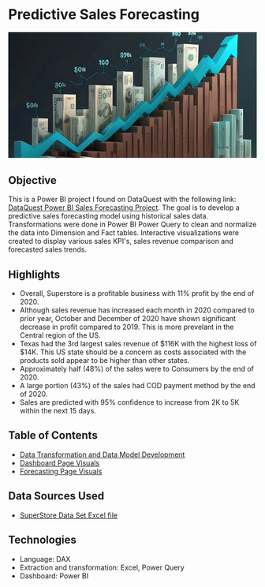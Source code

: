 # Predictive Sales Forecasting

![Sales Profit Trend Chart](https://github.com/danvuk567/Predictive-Sales-Forecasting/blob/main/images/sales_proftit_trend.jpg?raw=true)

## **Objective** ##

This is a Power BI project I found on DataQuest with the following link: [DataQuest Power BI Sales Forecasting Project](https://www.dataquest.io/blog/power-bi-projects/#project5). The goal is to develop a predictive sales forecasting model using historical sales data. 
Transformations were done in Power BI Power Query to clean and normalize the data into Dimension and Fact tables. Interactive visualizations were created to display various sales KPI's, 
sales revenue comparison and forecasted sales trends.

## **Highlights** ##

* Overall, Superstore is a profitable business with 11% profit by the end of 2020.
* Although sales revenue has increased each month in 2020 compared to prior year, October and December of 2020 have shown significant decrease in profit compared to 2019. This is more prevelant in the Central region of the US.
* Texas had the 3rd largest sales revenue of $116K with the highest loss of $14K. This US state should be a concern as costs associated with the products sold appear to be higher than other states.
* Approximately half (48%) of the sales were to Consumers by the end of 2020.
* A large portion (43%) of the sales had COD payment method by the end of 2020.
* Sales are predicted with 95% confidence to increase from 2K to 5K within the next 15 days.

## **Table of Contents** ##

- [Data Transformation and Data Model Development](https://github.com/danvuk567/Predictive-Sales-Forecasting/tree/main/Power_BI-Sales-Data-Transformation-and-Data-Model-Development/readme.md)
- [Dashboard Page Visuals](https://github.com/danvuk567/Predictive-Sales-Forecasting/tree/main/Power_BI-Dashboard-Page-Visuals/readme.md)
- [Forecasting Page Visuals](https://github.com/danvuk567/Predictive-Sales-Forecasting/tree/main/Forecasting-Page-Visuals/readme.md)

## **Data Sources Used** ##
- [SuperStore Data Set Excel file](https://github.com/danvuk567/Predictive-Sales-Forecasting/blob/main/Data-Source-Files/SuperStore%20Sales%20DataSet.xlsx)
  
## **Technologies** ##

- Language: DAX
- Extraction and transformation: Excel, Power Query
- Dashboard: Power BI

